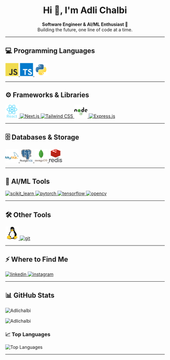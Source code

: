 <h1 align="center">Hi 👋, I'm Adli Chalbi</h1>
<p align="center">
  <strong>Software Engineer & AI/ML Enthusiast 🚀</strong><br/>
  Building the future, one line of code at a time.
</p>

---


## 💻 Programming Languages
<p>
  <a href="https://raw.githubusercontent.com/devicons/devicon/master/icons/javascript/javascript-original.svg" target="_blank">
    <img src="https://raw.githubusercontent.com/devicons/devicon/master/icons/javascript/javascript-original.svg" alt="javascript" width="42" height="42"/>
  </a>
  <a href="https://raw.githubusercontent.com/devicons/devicon/master/icons/typescript/typescript-original.svg" target="_blank">
    <img src="https://raw.githubusercontent.com/devicons/devicon/master/icons/typescript/typescript-original.svg" alt="typescript" width="42" height="42"/>
  </a>
  <a href="https://raw.githubusercontent.com/devicons/devicon/master/icons/python/python-original.svg" target="_blank">
    <img src="https://raw.githubusercontent.com/devicons/devicon/master/icons/python/python-original.svg" alt="python" width="42" height="42"/>
  </a>
</p>

---

<h2>⚙️ Frameworks & Libraries</h2>
<p>
  <!-- React -->
  <a href="https://reactjs.org" target="_blank">
    <img src="https://raw.githubusercontent.com/devicons/devicon/master/icons/react/react-original-wordmark.svg" alt="React" width="42" height="42"/>
  </a>
  
  <!-- Next.js (Updated Logo) -->
  <a href="https://nextjs.org" target="_blank">
    <img src="https://www.vectorlogo.zone/logos/nextjs/nextjs-icon.svg" alt="Next.js" width="42" height="42"/>
  </a>
  
  <!-- Tailwind CSS -->
  <a href="https://tailwindcss.com" target="_blank">
    <img src="https://www.vectorlogo.zone/logos/tailwindcss/tailwindcss-icon.svg" alt="Tailwind CSS" width="42" height="42"/>
  </a>
  
  <!-- Node.js -->
  <a href="https://nodejs.org" target="_blank">
    <img src="https://raw.githubusercontent.com/devicons/devicon/master/icons/nodejs/nodejs-original-wordmark.svg" alt="Node.js" width="42" height="42"/>
  </a>
  
  <!-- Express.js (Updated Logo) -->
  <a href="https://expressjs.com" target="_blank">
    <img src="https://www.vectorlogo.zone/logos/expressjs/expressjs-icon.svg" alt="Express.js" width="42" height="42"/>
  </a>
</p>


---

## 🗄️ Databases & Storage
<p>
  <a href="https://raw.githubusercontent.com/devicons/devicon/master/icons/mysql/mysql-original-wordmark.svg" target="_blank">
    <img src="https://raw.githubusercontent.com/devicons/devicon/master/icons/mysql/mysql-original-wordmark.svg" alt="mysql" width="42" height="42"/>
  </a>
  <a href="https://raw.githubusercontent.com/devicons/devicon/master/icons/postgresql/postgresql-original-wordmark.svg" target="_blank">
    <img src="https://raw.githubusercontent.com/devicons/devicon/master/icons/postgresql/postgresql-original-wordmark.svg" alt="postgresql" width="42" height="42"/>
  </a>
  <a href="https://raw.githubusercontent.com/devicons/devicon/master/icons/mongodb/mongodb-original-wordmark.svg" target="_blank">
    <img src="https://raw.githubusercontent.com/devicons/devicon/master/icons/mongodb/mongodb-original-wordmark.svg" alt="mongodb" width="42" height="42"/>
  </a>
  <a href="https://raw.githubusercontent.com/devicons/devicon/master/icons/redis/redis-original-wordmark.svg" target="_blank">
    <img src="https://raw.githubusercontent.com/devicons/devicon/master/icons/redis/redis-original-wordmark.svg" alt="redis" width="42" height="42"/>
  </a>
</p>

---

## 🤖 AI/ML Tools
<p>
  <a href="https://upload.wikimedia.org/wikipedia/commons/0/05/Scikit_learn_logo_small.svg" target="_blank">
    <img src="https://upload.wikimedia.org/wikipedia/commons/0/05/Scikit_learn_logo_small.svg" alt="scikit_learn" width="42" height="42"/>
  </a>
  <a href="https://www.vectorlogo.zone/logos/pytorch/pytorch-icon.svg" target="_blank">
    <img src="https://www.vectorlogo.zone/logos/pytorch/pytorch-icon.svg" alt="pytorch" width="42" height="42"/>
  </a>
  <a href="https://www.vectorlogo.zone/logos/tensorflow/tensorflow-icon.svg" target="_blank">
    <img src="https://www.vectorlogo.zone/logos/tensorflow/tensorflow-icon.svg" alt="tensorflow" width="42" height="42"/>
  </a>
  <a href="https://www.vectorlogo.zone/logos/opencv/opencv-icon.svg" target="_blank">
    <img src="https://www.vectorlogo.zone/logos/opencv/opencv-icon.svg" alt="opencv" width="42" height="42"/>
  </a>
</p>

---

## 🛠️ Other Tools
<p>
  <a href="https://raw.githubusercontent.com/devicons/devicon/master/icons/linux/linux-original.svg" target="_blank">
    <img src="https://raw.githubusercontent.com/devicons/devicon/master/icons/linux/linux-original.svg" alt="linux" width="42" height="42"/>
  </a>
  <a href="https://www.vectorlogo.zone/logos/git-scm/git-scm-icon.svg" target="_blank">
    <img src="https://www.vectorlogo.zone/logos/git-scm/git-scm-icon.svg" alt="git" width="42" height="42"/>
  </a>
</p>

---

## ⚡️ Where to Find Me
<p>
  <a href="https://www.linkedin.com/in/adlichalbi" target="_blank">
    <img src="https://img.shields.io/badge/LinkedIn-0a77b6?style=for-the-badge&logo=linkedin&logoColor=white" alt="linkedin"/>
  </a>
  <a href="https://www.instagram.com/adli.chalbi" target="_blank">
    <img src="https://img.shields.io/badge/Instagram-E4405F?style=for-the-badge&logo=instagram&logoColor=white" alt="instagram"/>
  </a>
</p>

---

## 📊 GitHub Stats
<p>
  <img align="center" src="https://github-readme-stats.vercel.app/api?username=Adlichalbi&show_icons=true&locale=en" alt="Adlichalbi" />
</p>
<p>
  <img align="center" src="https://github-readme-streak-stats.herokuapp.com/?user=Adlichalbi" alt="Adlichalbi" />
</p>

### 📈 Top Languages
<p>
  <img src="https://github-readme-stats.vercel.app/api/top-langs?username=Adlichalbi&layout=compact" alt="Top Languages" />
</p>

---


